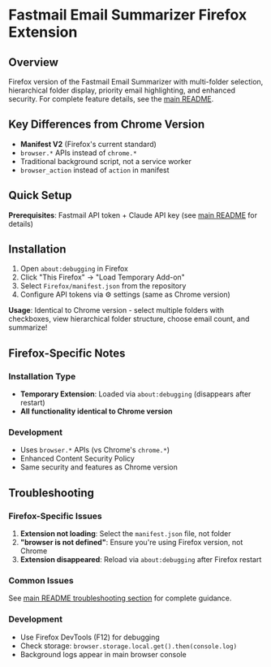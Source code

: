 # Fastmail Email Summarizer Firefox Extension

## Overview
Firefox version of the Fastmail Email Summarizer with multi-folder selection, hierarchical folder display, priority email highlighting, and enhanced security. For complete feature details, see the [main README](../README.md).

## Key Differences from Chrome Version
- **Manifest V2** (Firefox's current standard)
- `browser.*` APIs instead of `chrome.*`
- Traditional background script, not a service worker
- `browser_action` instead of `action` in manifest

## Quick Setup
**Prerequisites**: Fastmail API token + Claude API key (see [main README](../README.md) for details)

## Installation
1. Open `about:debugging` in Firefox
2. Click "This Firefox" → "Load Temporary Add-on"
3. Select `Firefox/manifest.json` from the repository
4. Configure API tokens via ⚙️ settings (same as Chrome version)

**Usage**: Identical to Chrome version - select multiple folders with checkboxes, view hierarchical folder structure, choose email count, and summarize!

## Firefox-Specific Notes

### Installation Type
- **Temporary Extension**: Loaded via `about:debugging` (disappears after restart)
- **All functionality identical to Chrome version**

### Development
- Uses `browser.*` APIs (vs Chrome's `chrome.*`)
- Enhanced Content Security Policy
- Same security and features as Chrome version

## Troubleshooting

### Firefox-Specific Issues
1. **Extension not loading**: Select the `manifest.json` file, not folder
2. **"browser is not defined"**: Ensure you're using Firefox version, not Chrome
3. **Extension disappeared**: Reload via `about:debugging` after Firefox restart

### Common Issues
See [main README troubleshooting section](../README.md#troubleshooting) for complete guidance.

### Development
- Use Firefox DevTools (F12) for debugging
- Check storage: `browser.storage.local.get().then(console.log)`
- Background logs appear in main browser console